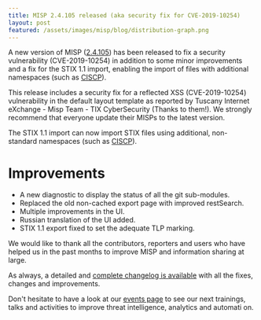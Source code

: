 ```yaml
---
title: MISP 2.4.105 released (aka security fix for CVE-2019-10254)
layout: post
featured: /assets/images/misp/blog/distribution-graph.png
---
```


A new version of MISP ([2.4.105](https://github.com/MISP/MISP/tree/v2.4.105)) has been released to fix a security vulnerability (CVE-2019-10254) in addition to some minor improvements and a fix for the STIX 1.1 import, enabling the import of files with additional namespaces (such as [CISCP](https://www.dhs.gov/cisa/cyber-information-sharing-and-collaboration-program-ciscp)).

This release includes a security fix for a reflected XSS (CVE-2019-10254) vulnerability in the default layout template as reported by Tuscany Internet eXchange - Misp Team - TIX CyberSecurity (Thanks to them!). We strongly recommend that everyone update their MISPs to the latest version.

The STIX 1.1 import can now import STIX files using additional, non-standard namespaces (such as [CISCP](https://www.dhs.gov/cisa/cyber-information-sharing-and-collaboration-program-ciscp)).

# Improvements

- A new diagnostic to display the status of all the git sub-modules.
- Replaced the old non-cached export page with improved restSearch.
- Multiple improvements in the UI.
- Russian translation of the UI added.
- STIX 1.1 export fixed to set the adequate TLP marking.

We would like to thank all the contributors, reporters and users who have helped us in the past months to improve MISP and information sharing at large.

As always, a detailed and [complete changelog is available](http://www.misp-project.org/Changelog.txt) with all the fixes, changes and improvements.

Don't hesitate to have a look at our [events page](http://www.misp-project.org/events/) to see our next trainings, talks and activities to improve threat intelligence, analytics and automati
on.


